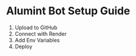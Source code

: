 # Alumint Bot Setup Guide

1. Upload to GitHub
2. Connect with Render
3. Add Env Variables
4. Deploy
